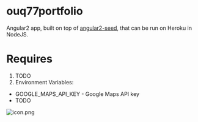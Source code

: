 ouq77portfolio
==============

Angular2 app, built on top of [angular2-seed](https://github.com/mgechev/angular2-seed), that can be run on Heroku in NodeJS.

Requires
========
1. TODO
2. Environment Variables:
  * GOOGLE_MAPS_API_KEY - Google Maps API key
  * TODO


![icon.png](https://portfolio.ouq77.kiwi/resources/images/icon.png)